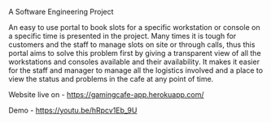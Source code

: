 A Software Engineering Project 

An easy to use portal to book slots for a specific workstation or console on a specific time is presented in the project. Many times it is tough for customers and the staff to manage slots on site or through calls, thus this portal aims to solve this problem first by giving a transparent view of all the workstations and consoles available and their availability. It makes it easier for the staff and manager to manage all the logistics involved and a place to view the status and problems in the cafe at any point of time. 



Website live on - https://gamingcafe-app.herokuapp.com/

Demo - https://youtu.be/hRpcv1Eb_9U
